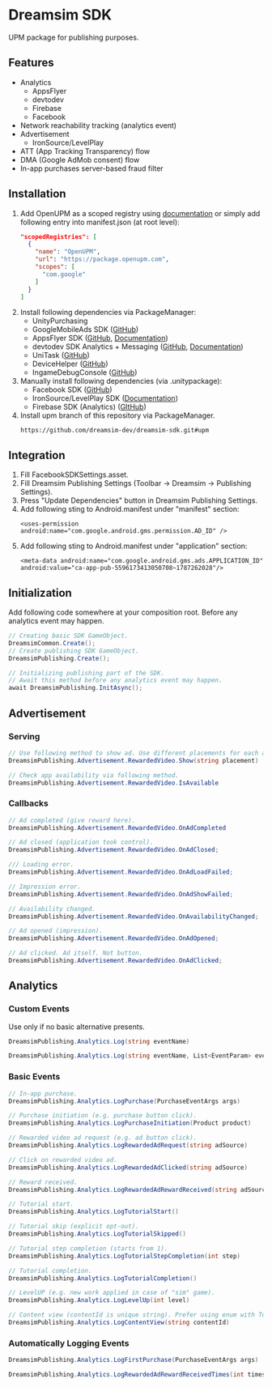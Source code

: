 # Dreamsim SDK
UPM package for publishing purposes.
## Features
- Analytics
    - AppsFlyer
    - devtodev
    - Firebase
    - Facebook
- Network reachability tracking (analytics event)
- Advertisement
    - IronSource/LevelPlay
- ATT (App Tracking Transparency) flow
- DMA (Google AdMob consent) flow
- In-app purchases server-based fraud filter
## Installation
1. Add OpenUPM as a scoped registry using [documentation](https://developers.google.com/admob/unity/quick-start#import_the_mobile_ads_for_unity_plugin) or simply add following entry into manifest.json (at root level):
   ```json
   "scopedRegistries": [
     {
       "name": "OpenUPM",
       "url": "https://package.openupm.com",
       "scopes": [
         "com.google"
       ]
     }
   ]
   ```
2. Install following dependencies via PackageManager:
    - UnityPurchasing
    - GoogleMobileAds SDK ([GitHub](https://github.com/googleads/googleads-mobile-unity))
    - AppsFlyer SDK ([GitHub](https://github.com/AppsFlyerSDK/appsflyer-unity-plugin), [Documentation](https://dev.appsflyer.com/hc/docs/installation))
    - devtodev SDK Analytics + Messaging ([GitHub](https://github.com/devtodev-analytics/Unity-sdk-3.0), [Documentation](https://docs.devtodev.com/integration/integration-of-sdk-v2/sdk-integration/unity))
    - UniTask ([GitHub](https://github.com/Cysharp/UniTask))
    - DeviceHelper ([GitHub](https://github.com/lexscite/UnityDeviceHelper))
    - IngameDebugConsole ([GitHub](https://github.com/yasirkula/UnityIngameDebugConsole))
3. Manually install following dependencies (via .unitypackage):
    - Facebook SDK ([GitHub](https://github.com/facebook/facebook-sdk-for-unity))
    - IronSource/LevelPlay SDK ([Documentation](https://developers.is.com/ironsource-mobile/unity/unity-plugin))
    - Firebase SDK (Analytics) ([GItHub](https://github.com/firebase/firebase-unity-sdk))
4. Install upm branch of this repository via PackageManager.
   ```
   https://github.com/dreamsim-dev/dreamsim-sdk.git#upm
   ```
## Integration
1. Fill FacebookSDKSettings.asset.
2. Fill Dreamsim Publishing Settings (Toolbar -> Dreamsim -> Publishing Settings).
3. Press "Update Dependencies" button in Dreamsim Publishing Settings.
4. Add following sting to Android.manifest under "manifest" section:
   ```
   <uses-permission android:name="com.google.android.gms.permission.AD_ID" />
   ```
5. Add following sting to Android.manifest under "application" section:
   ```
   <meta-data android:name="com.google.android.gms.ads.APPLICATION_ID" android:value="ca-app-pub-5596173413050708~1787262028"/>
   ```
## Initialization
Add following code somewhere at your composition root. Before any analytics event may happen.
```cs
// Creating basic SDK GameObject.
DreamsimCommon.Create();
// Create publishing SDK GameObject.
DreamsimPublishing.Create();

// Initializing publishing part of the SDK.
// Await this method before any analytics event may happen.
await DreamsimPublishing.InitAsync();
```
## Advertisement
### Serving
```cs
// Use following method to show ad. Use different placements for each ad point in application.
DreamsimPublishing.Advertisement.RewardedVideo.Show(string placement)

// Check app availability via following method.
DreamsimPublishing.Advertisement.RewardedVideo.IsAvailable
```
### Callbacks
```cs
// Ad completed (give reward here).
DreamsimPublishing.Advertisement.RewardedVideo.OnAdCompleted

// Ad closed (application took control).
DreamsimPublishing.Advertisement.RewardedVideo.OnAdClosed;

/// Loading error.
DreamsimPublishing.Advertisement.RewardedVideo.OnAdLoadFailed;

// Impression error.
DreamsimPublishing.Advertisement.RewardedVideo.OnAdShowFailed;

// Availability changed.
DreamsimPublishing.Advertisement.RewardedVideo.OnAvailabilityChanged;

// Ad opened (impression).
DreamsimPublishing.Advertisement.RewardedVideo.OnAdOpened;

// Ad clicked. Ad itself. Not button.
DreamsimPublishing.Advertisement.RewardedVideo.OnAdClicked;
```
## Analytics
### Custom Events
Use only if no basic alternative presents.
```cs
DreamsimPublishing.Analytics.Log(string eventName)

DreamsimPublishing.Analytics.Log(string eventName, List<EventParam> eventParams)
```
### Basic Events
```cs
// In-app purchase.
DreamsimPublishing.Analytics.LogPurchase(PurchaseEventArgs args)

// Purchase initiation (e.g. purchase button click).
DreamsimPublishing.Analytics.LogPurchaseInitiation(Product product)

// Rewarded video ad request (e.g. ad button click).
DreamsimPublishing.Analytics.LogRewardedAdRequest(string adSource)

// Click on rewarded video ad.
DreamsimPublishing.Analytics.LogRewardedAdClicked(string adSource)

// Reward received.
DreamsimPublishing.Analytics.LogRewardedAdRewardReceived(string adSource)

// Tutorial start.
DreamsimPublishing.Analytics.LogTutorialStart()

// Tutorial skip (explicit opt-out).
DreamsimPublishing.Analytics.LogTutorialSkipped()

// Tutorial step completion (starts from 1).
DreamsimPublishing.Analytics.LogTutorialStepCompletion(int step)

// Tutorial completion.
DreamsimPublishing.Analytics.LogTutorialCompletion()

// LevelUP (e.g. new work applied in case of "sim" game).
DreamsimPublishing.Analytics.LogLevelUp(int level)

// Content view (contentId is unique string). Prefer using enum with ToString() method.
DreamsimPublishing.Analytics.LogContentView(string contentId)
```
### Automatically Logging Events
```cs
DreamsimPublishing.Analytics.LogFirstPurchase(PurchaseEventArgs args)

DreamsimPublishing.Analytics.LogRewardedAdRewardReceivedTimes(int times)
```